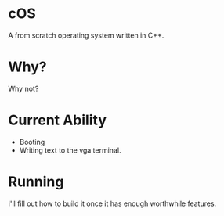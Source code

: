 # cOS
A from scratch operating system written in C++.

# Why?
Why not?

# Current Ability
* Booting
* Writing text to the vga terminal.

# Running
I'll fill out how to build it once it has enough worthwhile features.
